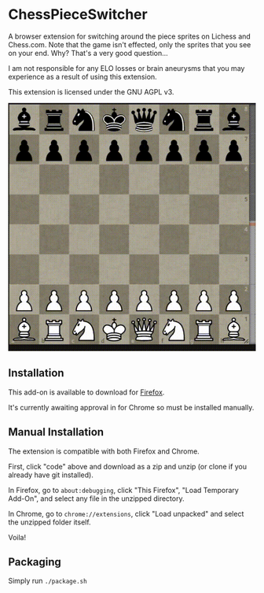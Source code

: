 # ChessPieceSwitcher

A browser extension for switching around the piece sprites on Lichess and
Chess.com. Note that the game isn't effected, only the sprites that you see on
your end. Why? That's a very good question...

I am not responsible for any ELO losses or brain aneurysms that you may
experience as a result of using this extension.

This extension is licensed under the GNU AGPL v3.

![Sample video](screenshots/sample.gif)

## Installation

This add-on is available to download for [Firefox](https://addons.mozilla.org/en-US/firefox/addon/chesspieceswitcher/).

It's currently awaiting approval in for Chrome so must be installed manually.

## Manual Installation

The extension is compatible with both Firefox and Chrome.

First, click "code" above and download as a zip and unzip (or clone if you
already have git installed).

In Firefox, go to `about:debugging`, click "This Firefox", "Load Temporary
Add-On", and select any file in the unzipped directory.

In Chrome, go to `chrome://extensions`, click "Load unpacked" and select the
unzipped folder itself.

Voila!

## Packaging

Simply run `./package.sh`
